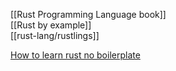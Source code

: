 [[Rust Programming Language book]]  
[[Rust by example]]  
[[rust-lang/rustlings]]  

[How to learn rust no boilerplate](https://youtu.be/2hXNd6x9sZs?si=bGe0xkDDFrkYNnS3)  
